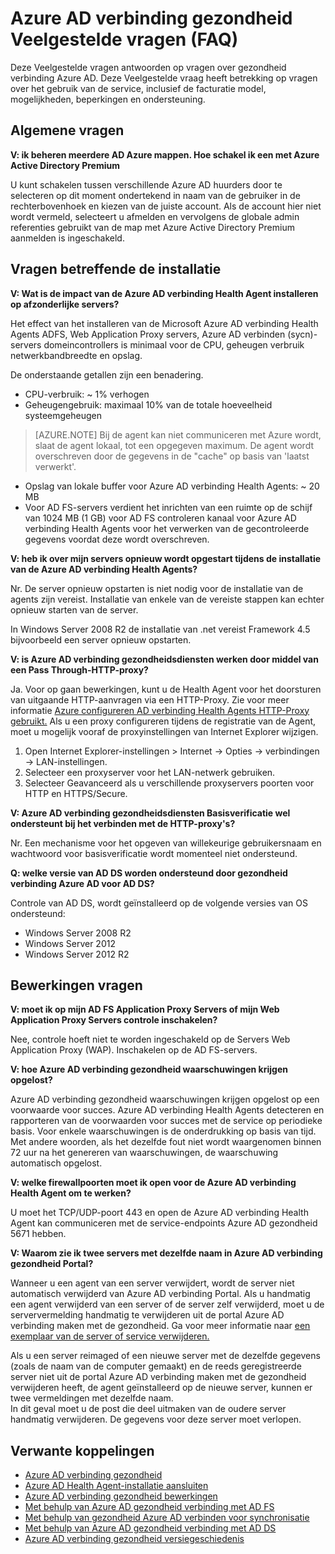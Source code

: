 <properties
    pageTitle="Azure AD gezondheid Veelgestelde vragen over verbinding"
    description="Deze Veelgestelde vragen antwoorden op vragen over gezondheid verbinding Azure AD. Deze Veelgestelde vraag heeft betrekking op vragen over het gebruik van de service, inclusief de facturatie model, mogelijkheden, beperkingen en ondersteuning."
    services="active-directory"
    documentationCenter=""
    authors="billmath"
    manager="samueld"
    editor="curtand"/>

<tags
    ms.service="active-directory"
    ms.workload="identity"
    ms.tgt_pltfrm="na"
    ms.devlang="na"
    ms.topic="article"
    ms.date="10/18/2016"
    ms.author="vakarand"/>


# <a name="azure-ad-connect-health-frequently-asked-questions-faq"></a>Azure AD verbinding gezondheid Veelgestelde vragen (FAQ)

Deze Veelgestelde vragen antwoorden op vragen over gezondheid verbinding Azure AD. Deze Veelgestelde vraag heeft betrekking op vragen over het gebruik van de service, inclusief de facturatie model, mogelijkheden, beperkingen en ondersteuning.

## <a name="general-questions"></a>Algemene vragen



**V: ik beheren meerdere AD Azure mappen. Hoe schakel ik een met Azure Active Directory Premium**

U kunt schakelen tussen verschillende Azure AD huurders door te selecteren op dit moment ondertekend in naam van de gebruiker in de rechterbovenhoek en kiezen van de juiste account. Als de account hier niet wordt vermeld, selecteert u afmelden en vervolgens de globale admin referenties gebruikt van de map met Azure Active Directory Premium aanmelden is ingeschakeld.

## <a name="installation-questions"></a>Vragen betreffende de installatie



**V: Wat is de impact van de Azure AD verbinding Health Agent installeren op afzonderlijke servers?**

Het effect van het installeren van de Microsoft Azure AD verbinding Health Agents ADFS, Web Application Proxy servers, Azure AD verbinden (sycn)-servers domeincontrollers is minimaal voor de CPU, geheugen verbruik netwerkbandbreedte en opslag.

De onderstaande getallen zijn een benadering.

- CPU-verbruik: ~ 1% verhogen
- Geheugengebruik: maximaal 10% van de totale hoeveelheid systeemgeheugen

>[AZURE.NOTE] Bij de agent kan niet communiceren met Azure wordt, slaat de agent lokaal, tot een opgegeven maximum. De agent wordt overschreven door de gegevens in de "cache" op basis van 'laatst verwerkt'.

- Opslag van lokale buffer voor Azure AD verbinding Health Agents: ~ 20 MB
- Voor AD FS-servers verdient het inrichten van een ruimte op de schijf van 1024 MB (1 GB) voor AD FS controleren kanaal voor Azure AD verbinding Health Agents voor het verwerken van de gecontroleerde gegevens voordat deze wordt overschreven.

**V: heb ik over mijn servers opnieuw wordt opgestart tijdens de installatie van de Azure AD verbinding Health Agents?**

Nr. De server opnieuw opstarten is niet nodig voor de installatie van de agents zijn vereist. Installatie van enkele van de vereiste stappen kan echter opnieuw starten van de server.

In Windows Server 2008 R2 de installatie van .net vereist Framework 4.5 bijvoorbeeld een server opnieuw opstarten.


**V: is Azure AD verbinding gezondheidsdiensten werken door middel van een Pass Through-HTTP-proxy?**

Ja.  Voor op gaan bewerkingen, kunt u de Health Agent voor het doorsturen van uitgaande HTTP-aanvragen via een HTTP-Proxy. Zie voor meer informatie [Azure configureren AD verbinding Health Agents HTTP-Proxy gebruikt.](active-directory-aadconnect-health-agent-install.md#configure-azure-ad-connect-health-agents-to-use-http-proxy)
Als u een proxy configureren tijdens de registratie van de Agent, moet u mogelijk vooraf de proxyinstellingen van Internet Explorer wijzigen.
1. Open Internet Explorer-instellingen > Internet -> Opties -> verbindingen -> LAN-instellingen.
2. Selecteer een proxyserver voor het LAN-netwerk gebruiken.
3. Selecteer Geavanceerd als u verschillende proxyservers poorten voor HTTP en HTTPS/Secure.

**V: Azure AD verbinding gezondheidsdiensten Basisverificatie wel ondersteunt bij het verbinden met de HTTP-proxy's?**

Nr. Een mechanisme voor het opgeven van willekeurige gebruikersnaam en wachtwoord voor basisverificatie wordt momenteel niet ondersteund.


**Q: welke versie van AD DS worden ondersteund door gezondheid verbinding Azure AD voor AD DS?**

Controle van AD DS, wordt geïnstalleerd op de volgende versies van OS ondersteund:

- Windows Server 2008 R2
- Windows Server 2012
- Windows Server 2012 R2

## <a name="operations-questions"></a>Bewerkingen vragen



**V: moet ik op mijn AD FS Application Proxy Servers of mijn Web Application Proxy Servers controle inschakelen?**

Nee, controle hoeft niet te worden ingeschakeld op de Servers Web Application Proxy (WAP). Inschakelen op de AD FS-servers.


**V: hoe Azure AD verbinding gezondheid waarschuwingen krijgen opgelost?**

Azure AD verbinding gezondheid waarschuwingen krijgen opgelost op een voorwaarde voor succes. Azure AD verbinding Health Agents detecteren en rapporteren van de voorwaarden voor succes met de service op periodieke basis. Voor enkele waarschuwingen is de onderdrukking op basis van tijd. Met andere woorden, als het dezelfde fout niet wordt waargenomen binnen 72 uur na het genereren van waarschuwingen, de waarschuwing automatisch opgelost.




**V: welke firewallpoorten moet ik open voor de Azure AD verbinding Health Agent om te werken?**

U moet het TCP/UDP-poort 443 en open de Azure AD verbinding Health Agent kan communiceren met de service-endpoints Azure AD gezondheid 5671 hebben.


**V: Waarom zie ik twee servers met dezelfde naam in Azure AD verbinding gezondheid Portal?**

Wanneer u een agent van een server verwijdert, wordt de server niet automatisch verwijderd van Azure AD verbinding Portal.  Als u handmatig een agent verwijderd van een server of de server zelf verwijderd, moet u de serververmelding handmatig te verwijderen uit de portal Azure AD verbinding maken met de gezondheid. Ga voor meer informatie naar [een exemplaar van de server of service verwijderen.](active-directory-aadconnect-health-operations.md#delete-a-server-or-service-instance)

Als u een server reimaged of een nieuwe server met de dezelfde gegevens (zoals de naam van de computer gemaakt) en de reeds geregistreerde server niet uit de portal Azure AD verbinding maken met de gezondheid verwijderen heeft, de agent geïnstalleerd op de nieuwe server, kunnen er twee vermeldingen met dezelfde naam.  
In dit geval moet u de post die deel uitmaken van de oudere server handmatig verwijderen. De gegevens voor deze server moet verlopen.

## <a name="related-links"></a>Verwante koppelingen

* [Azure AD verbinding gezondheid](active-directory-aadconnect-health.md)
* [Azure AD Health Agent-installatie aansluiten](active-directory-aadconnect-health-agent-install.md)
* [Azure AD verbinding gezondheid bewerkingen](active-directory-aadconnect-health-operations.md)
* [Met behulp van Azure AD gezondheid verbinding met AD FS](active-directory-aadconnect-health-adfs.md)
* [Met behulp van gezondheid Azure AD verbinden voor synchronisatie](active-directory-aadconnect-health-sync.md)
* [Met behulp van Azure AD gezondheid verbinding met AD DS](active-directory-aadconnect-health-adds.md)
* [Azure AD verbinding gezondheid versiegeschiedenis](active-directory-aadconnect-health-version-history.md)
